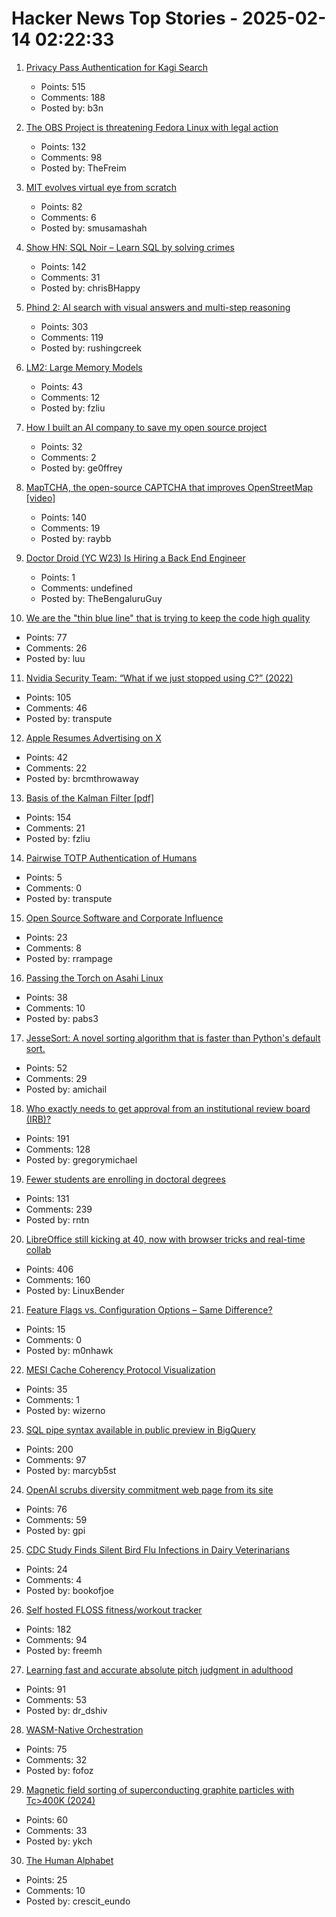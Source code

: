 # Hacker News Top Stories - 2025-02-14 02:22:33

1. [Privacy Pass Authentication for Kagi Search](https://blog.kagi.com/kagi-privacy-pass)
   - Points: 515
   - Comments: 188
   - Posted by: b3n

2. [The OBS Project is threatening Fedora Linux with legal action](https://gitlab.com/fedora/sigs/flatpak/fedora-flatpaks/-/issues/39#note_2344970813)
   - Points: 132
   - Comments: 98
   - Posted by: TheFreim

3. [MIT evolves virtual eye from scratch](https://eyes.mit.edu/)
   - Points: 82
   - Comments: 6
   - Posted by: smusamashah

4. [Show HN: SQL Noir – Learn SQL by solving crimes](https://www.sqlnoir.com)
   - Points: 142
   - Comments: 31
   - Posted by: chrisBHappy

5. [Phind 2: AI search with visual answers and multi-step reasoning](https://www.phind.com/blog/phind-2)
   - Points: 303
   - Comments: 119
   - Posted by: rushingcreek

6. [LM2: Large Memory Models](https://arxiv.org/abs/2502.06049)
   - Points: 43
   - Comments: 12
   - Posted by: fzliu

7. [How I built an AI company to save my open source project](https://timefold.ai/blog/how-i-built-an-ai-company-to-save-my-open-source-project)
   - Points: 32
   - Comments: 2
   - Posted by: ge0ffrey

8. [MapTCHA, the open-source CAPTCHA that improves OpenStreetMap [video]](https://fosdem.org/2025/schedule/event/fosdem-2025-5879-maptcha-the-open-source-captcha-that-improves-openstreetmap/)
   - Points: 140
   - Comments: 19
   - Posted by: raybb

9. [Doctor Droid (YC W23) Is Hiring a Back End Engineer](https://www.ycombinator.com/companies/doctor-droid/jobs/F0iI9UU-backend-engineer-assignment-in-description)
   - Points: 1
   - Comments: undefined
   - Posted by: TheBengaluruGuy

10. [We are the "thin blue line" that is trying to keep the code high quality](https://lore.kernel.org/lkml/20250208204416.GL1130956@mit.edu/)
   - Points: 77
   - Comments: 26
   - Posted by: luu

11. [Nvidia Security Team: “What if we just stopped using C?” (2022)](https://blog.adacore.com/nvidia-security-team-what-if-we-just-stopped-using-c)
   - Points: 105
   - Comments: 46
   - Posted by: transpute

12. [Apple Resumes Advertising on X](https://daringfireball.net/linked/2025/02/12/apple-advertising-x)
   - Points: 42
   - Comments: 22
   - Posted by: brcmthrowaway

13. [Basis of the Kalman Filter [pdf]](https://github.com/tpn/pdfs/blob/master/Understanding%20the%20Basis%20of%20the%20Kalman%20Filter%20Via%20a%20Simple%20and%20Intuitive%20Derivation%20%282012%29.pdf)
   - Points: 154
   - Comments: 21
   - Posted by: fzliu

14. [Pairwise TOTP Authentication of Humans](https://www.schneier.com/blog/archives/2025/02/pairwise-authentication-of-humans.html)
   - Points: 5
   - Comments: 0
   - Posted by: transpute

15. [Open Source Software and Corporate Influence](https://www.alilleybrinker.com/blog/open-source-software-and-corporate-influence/)
   - Points: 23
   - Comments: 8
   - Posted by: rrampage

16. [Passing the Torch on Asahi Linux](https://asahilinux.org/2025/02/passing-the-torch/)
   - Points: 38
   - Comments: 10
   - Posted by: pabs3

17. [JesseSort: A novel sorting algorithm that is faster than Python's default sort.](https://github.com/lewj85/jessesort)
   - Points: 52
   - Comments: 29
   - Posted by: amichail

18. [Who exactly needs to get approval from an institutional review board (IRB)?](https://dynomight.net/irb/)
   - Points: 191
   - Comments: 128
   - Posted by: gregorymichael

19. [Fewer students are enrolling in doctoral degrees](https://www.nature.com/articles/d41586-025-00425-4)
   - Points: 131
   - Comments: 239
   - Posted by: rntn

20. [LibreOffice still kicking at 40, now with browser tricks and real-time collab](https://www.theregister.com/2025/02/13/libreoffice_wasm_zetaoffice/)
   - Points: 406
   - Comments: 160
   - Posted by: LinuxBender

21. [Feature Flags vs. Configuration Options – Same Difference?](https://www.cs.cmu.edu/~ckaestne/featureflags/)
   - Points: 15
   - Comments: 0
   - Posted by: m0nhawk

22. [MESI Cache Coherency Protocol Visualization](https://www.scss.tcd.ie/Jeremy.Jones/vivio/caches/MESI.htm)
   - Points: 35
   - Comments: 1
   - Posted by: wizerno

23. [SQL pipe syntax available in public preview in BigQuery](https://cloud.google.com/bigquery/docs/pipe-syntax-guide)
   - Points: 200
   - Comments: 97
   - Posted by: marcyb5st

24. [OpenAI scrubs diversity commitment web page from its site](https://techcrunch.com/2025/02/13/openai-scrubs-diversity-commitment-web-page-from-its-site/)
   - Points: 76
   - Comments: 59
   - Posted by: gpi

25. [CDC Study Finds Silent Bird Flu Infections in Dairy Veterinarians](https://www.nytimes.com/2025/02/13/science/cdc-bird-flu-infections.html)
   - Points: 24
   - Comments: 4
   - Posted by: bookofjoe

26. [Self hosted FLOSS fitness/workout tracker](https://github.com/wger-project/wger)
   - Points: 182
   - Comments: 94
   - Posted by: freemh

27. [Learning fast and accurate absolute pitch judgment in adulthood](https://link.springer.com/article/10.3758/s13423-024-02620-2)
   - Points: 91
   - Comments: 53
   - Posted by: dr_dshiv

28. [WASM-Native Orchestration](https://wasmcloud.com/)
   - Points: 75
   - Comments: 32
   - Posted by: fofoz

29. [Magnetic field sorting of superconducting graphite particles with Tc>400K (2024)](https://arxiv.org/abs/2410.18020)
   - Points: 60
   - Comments: 33
   - Posted by: ykch

30. [The Human Alphabet](https://publicdomainreview.org/collection/the-human-alphabet/)
   - Points: 25
   - Comments: 10
   - Posted by: crescit_eundo

